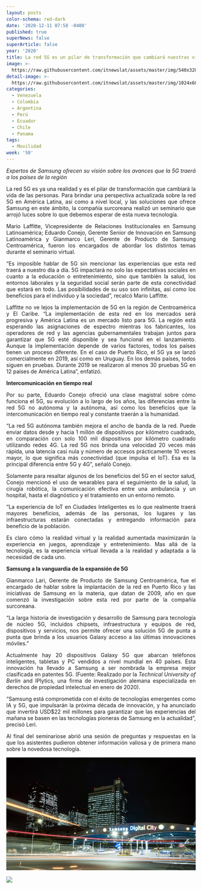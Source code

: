 ```yaml
---
layout: posts
color-schema: red-dark
date: '2020-12-11 07:58 -0400'
published: true
superNews: false
superArticle: false
year: '2020'
title: La red 5G es un pilar de transformación que cambiará nuestras vidas
image: >-
  https://raw.githubusercontent.com/itnewslat/assets/master/img/540x320/Digital-City-p.jpg
detail-image: >-
  https://raw.githubusercontent.com/itnewslat/assets/master/img/1024x680/Digital-City-g.jpg
categories:
  - Venezuela
  - Colombia
  - Argentina
  - Perú
  - Ecuador
  - Chile
  - Panama
tags:
  - Movilidad
week: '50'
---
```

<p style="text-align: justify;"><em>Expertos de Samsung ofrecen su visión sobre los avances que la 5G traerá a los países de la región</em></p>
<p style="text-align: justify;"><em> </em>La red 5G es ya una realidad y es el pilar de transformación que cambiará la vida de las personas. Para brindar una perspectiva actualizada sobre la red 5G en América Latina, así como a nivel local, y las soluciones que ofrece Samsung en este ámbito, la compañía surcoreana realizó un seminario que arrojó luces sobre lo que debemos esperar de esta nueva tecnología.</p>
<p style="text-align: justify;">Mario Laffitte, Vicepresidente de Relaciones Institucionales en Samsung Latinoamérica; Eduardo Conejo, Gerente Senior de Innovación en Samsung Latinoamérica y Gianmarco Leri, Gerente de Producto de Samsung Centroamérica, fueron los encargados de abordar los distintos temas durante el seminario virtual.</p>
<p style="text-align: justify;">“Es imposible hablar de 5G sin mencionar las experiencias que esta red traerá a nuestro día a día. 5G impactará no solo las expectativas sociales en cuanto a la educación o entretenimiento, sino que también la salud, los entornos laborales y la seguridad social serán parte de esta conectividad que estará en todo. Las posibilidades de su uso son infinitas, así como los beneficios para el individuo y la sociedad”, recalcó Mario Laffitte.</p>
<p style="text-align: justify;">Laffitte no ve lejos la implementación de 5G en la región de Centroamérica y El Caribe. “La implementación de esta red en los mercados será progresiva y América Latina es un mercado listo para 5G. La región está esperando las asignaciones de espectro mientras los fabricantes, los operadores de red y las agencias gubernamentales trabajan juntos para garantizar que 5G esté disponible y sea funcional en el lanzamiento. Aunque la implementación depende de varios factores, todos los países tienen un proceso diferente. En el caso de Puerto Rico, el 5G ya se lanzó comercialmente en 2019, así como en Uruguay. En los demás países, todos siguen en pruebas. Durante 2019 se realizaron al menos 30 pruebas 5G en 12 países de América Latina”, enfatizó.</p>
<p style="text-align: justify;"><strong>Intercomunicación en tiempo real</strong></p>
<p style="text-align: justify;">Por su parte, Eduardo Conejo ofreció una clase magistral sobre cómo funciona el 5G, su evolución a lo largo de los años, las diferencias entre la red 5G no autónoma y la autónoma, así como los beneficios que la intercomunicación en tiempo real y constante traerán a la humanidad.</p>
<p style="text-align: justify;">“La red 5G autónoma también mejora el ancho de banda de la red. Puede enviar datos desde y hacia 1 millón de dispositivos por kilómetro cuadrado, en comparación con solo 100 mil dispositivos por kilómetro cuadrado utilizando redes 4G. La red 5G nos brinda una velocidad 20 veces más rápida, una latencia casi nula y número de accesos prácticamente 10 veces mayor, lo que significa más conectividad (que impulsa el IoT). Esa es la principal diferencia entre 5G y 4G”, señaló Conejo.</p>
<p style="text-align: justify;">Solamente para resaltar algunos de los beneficios del 5G en el sector salud, Conejo mencionó el uso de wearables para el seguimiento de la salud, la cirugía robótica, la comunicación efectiva entre una ambulancia y un hospital, hasta el diagnóstico y el tratamiento en un entorno remoto.</p>
<p style="text-align: justify;">“La experiencia de IoT en Ciudades Inteligentes es lo que realmente traerá mayores beneficios, además de las personas, los lugares y las infraestructuras estarán conectadas y entregando información para beneficio de la población.</p>
<p style="text-align: justify;">Es claro cómo la realidad virtual y la realidad aumentada maximizarán la experiencia en juegos, aprendizaje y entretenimiento. Mas allá de la tecnología, es la experiencia virtual llevada a la realidad y adaptada a la necesidad de cada uno.</p>
<p style="text-align: justify;"><strong>Samsung a la vanguardia de la expansión de 5G</strong></p>
<p style="text-align: justify;">Gianmarco Lari, Gerente de Producto de Samsung Centroamérica, fue el encargado de hablar sobre la implantación de la red en Puerto Rico y las iniciativas de Samsung en la materia, que datan de 2009, año en que comenzó la investigación sobre esta red por parte de la compañía surcoreana.</p>
<p style="text-align: justify;">“La larga historia de investigación y desarrollo de Samsung para tecnología de núcleo 5G, incluidos chipsets, infraestructura y equipos de red, dispositivos y servicios, nos permite ofrecer una solución 5G de punta a punta que brinda a los usuarios Galaxy acceso a las últimas innovaciones móviles.”</p>
<p style="text-align: justify;">Actualmente hay 20 dispositivos Galaxy 5G que abarcan teléfonos inteligentes, tabletas y PC vendidos a nivel mundial en 40 países. Esta innovación ha llevado a Samsung a ser nombrada la empresa mejor clasificada en patentes 5G. (Fuente: Realizado por la <em>Technical University of Berlin </em>and IPlytics, una firma de investigación alemana especializada en derechos de propiedad intelectual en enero de 2020).</p>
<p style="text-align: justify;">“Samsung está comprometida con el éxito de tecnologías emergentes como IA y 5G, que impulsarán la próxima década de innovación, y ha anunciado que invertirá USD$22 mil millones para garantizar que las experiencias del mañana se basen en las tecnologías pioneras de Samsung en la actualidad”, precisó Leri.</p>
<p style="text-align: justify;">Al final del seminariose abrió una sesión de preguntas y respuestas en la que los asistentes pudieron obtener información valiosa y de primera mano sobre la novedosa tecnología.</p>

![](https://raw.githubusercontent.com/itnewslat/assets/master/img/540x320/Digital-City-p.jpg)

<img src="https://tracker.metricool.com/c3po.jpg?hash=56f88a41e39ab42c063cc51676587a04"/>